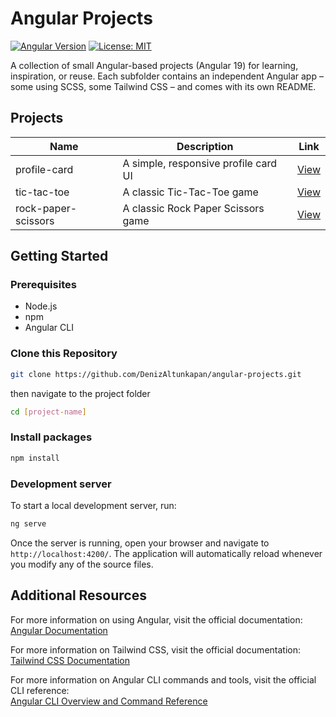 # Angular Projects

[![Angular Version](https://img.shields.io/badge/Angular-19-DD0031.svg?logo=angular&style=flat)](https://angular.io/)
[![License: MIT](https://img.shields.io/badge/License-MIT-yellow.svg?style=flat)](https://opensource.org/licenses/MIT)

A collection of small Angular-based projects (Angular 19) for learning, inspiration, or reuse.
Each subfolder contains an independent Angular app – some using SCSS, some Tailwind CSS – and comes with its own README.

## Projects

| Name           | Description                                | Link                          |
|----------------|--------------------------------------------|-------------------------------|
| profile-card   | A simple, responsive profile card UI       | [View](./profile-card)        |
| tic-tac-toe    | A classic Tic-Tac-Toe game                 | [View](./tic-tac-toe)         |
| rock-paper-scissors | A classic Rock Paper Scissors game    | [View](./rock-paper-scissors) |

## Getting Started

### Prerequisites
- Node.js 
- npm
- Angular CLI

### Clone this Repository

```bash
git clone https://github.com/DenizAltunkapan/angular-projects.git
```

then navigate to the project folder

```bash
cd [project-name]
```

### Install packages

```bash
npm install
```

### Development server

To start a local development server, run:

```bash
ng serve
```

Once the server is running, open your browser and navigate to `http://localhost:4200/`. The application will automatically reload whenever you modify any of the source files.

## Additional Resources

For more information on using Angular, visit the official documentation:  
[Angular Documentation](https://angular.dev)

For more information on Tailwind CSS, visit the official documentation:  
[Tailwind CSS Documentation](https://tailwindcss.com/docs)

For more information on Angular CLI commands and tools, visit the official CLI reference:  
[Angular CLI Overview and Command Reference](https://angular.dev/tools/cli)
